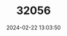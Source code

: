 ---
title: "32056"
category: "Aquilaria malaccensis"
draft: false
date: 2024-02-22 13:03:50
languages:
  English: ["Aloeswood", "Eaglewood", "Lign-aloes", "Agarwood"]
  Malay: ["Depu", "Karas"]
  Thai: ["Kritsanaa", "Mai Hom"]
---